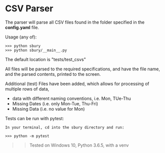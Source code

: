 # CSV Parser

The parser will parse all CSV files found in the folder specified in the **config.yaml** file.

Usage (any of):

    >>> python sbury
    >>> python sbury/__main__.py

The default location is "tests/test_csvs"

All files will be parsed to the required specifications, and have the file name, and the parsed contents, printed to the screen.


Additional (test) Files have been added, which allows for processing of multiple rows of data,
* data with different naming conventions, i.e. Mon, TUe-Thu
* Missing Dates (i.e. only Mon-Tue, Thu-Fri)
* Missing Data (i.e. no value for Mon)


Tests can be run with pytest:

    In your terminal, cd into the sbury directory and run:
    
    >>> python -m pytest



>> Tested on Windows 10, Python 3.6.5, with a venv

